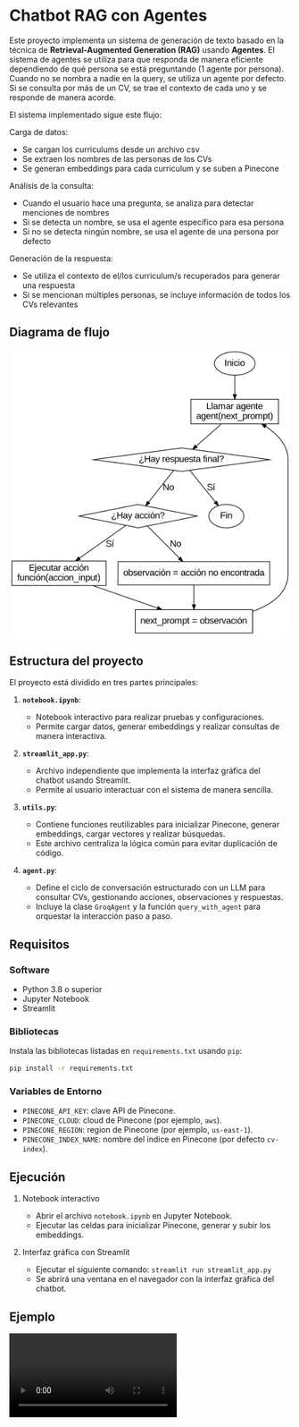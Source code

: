 # Chatbot RAG con Agentes
Este proyecto implementa un sistema de generación de texto basado en la técnica de **Retrieval-Augmented Generation (RAG)** usando **Agentes**.
El sistema de agentes se utiliza para que responda de manera eficiente dependiendo de qué persona se está preguntando (1 agente por persona).
Cuando no se nombra a nadie en la query, se utiliza un agente por defecto.
Si se consulta por más de un CV, se trae el contexto de cada uno y se responde de manera acorde.

El sistema implementado sigue este flujo:

Carga de datos:
- Se cargan los curriculums desde un archivo csv
- Se extraen los nombres de las personas de los CVs
- Se generan embeddings para cada curriculum y se suben a Pinecone

Análisis de la consulta:
- Cuando el usuario hace una pregunta, se analiza para detectar menciones de nombres
- Si se detecta un nombre, se usa el agente específico para esa persona
- Si no se detecta ningún nombre, se usa el agente de una persona por defecto

Generación de la respuesta:
- Se utiliza el contexto de el/los curriculum/s recuperados para generar una respuesta
- Si se mencionan múltiples personas, se incluye información de todos los CVs relevantes


## Diagrama de flujo
![agent_flow.png](media/agent_flow.png)


## Estructura del proyecto
El proyecto está dividido en tres partes principales:

1. **`notebook.ipynb`**:
   - Notebook interactivo para realizar pruebas y configuraciones.
   - Permite cargar datos, generar embeddings y realizar consultas de manera interactiva.

2. **`streamlit_app.py`**:
   - Archivo independiente que implementa la interfaz gráfica del chatbot usando Streamlit.
   - Permite al usuario interactuar con el sistema de manera sencilla.

3. **`utils.py`**:
   - Contiene funciones reutilizables para inicializar Pinecone, generar embeddings, cargar vectores y realizar búsquedas.
   - Este archivo centraliza la lógica común para evitar duplicación de código.

4. **`agent.py`**:
   - Define el ciclo de conversación estructurado con un LLM para consultar CVs, gestionando acciones, observaciones y respuestas.
   - Incluye la clase `GroqAgent` y la función `query_with_agent` para orquestar la interacción paso a paso.


## Requisitos

### Software
- Python 3.8 o superior
- Jupyter Notebook
- Streamlit

### Bibliotecas
Instala las bibliotecas listadas en `requirements.txt` usando `pip`:

```bash
pip install -r requirements.txt
```

### Variables de Entorno
- `PINECONE_API_KEY`: clave API de Pinecone.
- `PINECONE_CLOUD`: cloud de Pinecone (por ejemplo, `aws`).
- `PINECONE_REGION`: region de Pinecone (por ejemplo, `us-east-1`).
- `PINECONE_INDEX_NAME`: nombre del índice en Pinecone (por defecto `cv-index`).


## Ejecución

1. Notebook interactivo
   - Abrir el archivo `notebook.ipynb` en Jupyter Notebook.
   - Ejecutar las celdas para inicializar Pinecone, generar y subir los embeddings.

2. Interfaz gráfica con Streamlit
   - Ejecutar el siguiente comando: `streamlit run streamlit_app.py`
   - Se abrirá una ventana en el navegador con la interfaz gráfica del chatbot.


## Ejemplo

![ejemplo.mp4](media/ejemplo.mp4)
